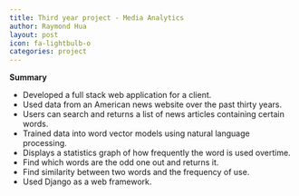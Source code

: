```yaml
---
title: Third year project - Media Analytics
author: Raymond Hua
layout: post
icon: fa-lightbulb-o
categories: project
---
```


**Summary**
* Developed a full stack web application for a client.
* Used data from an American news website over the past thirty years.
* Users can search and returns a list of news articles containing certain words.
* Trained data into word vector models using natural language processing.
* Displays a statistics graph of how frequently the word is used overtime.
* Find which words are the odd one out and returns it.
* Find similarity between two words and the frequency of use.
* Used Django as a web framework.
